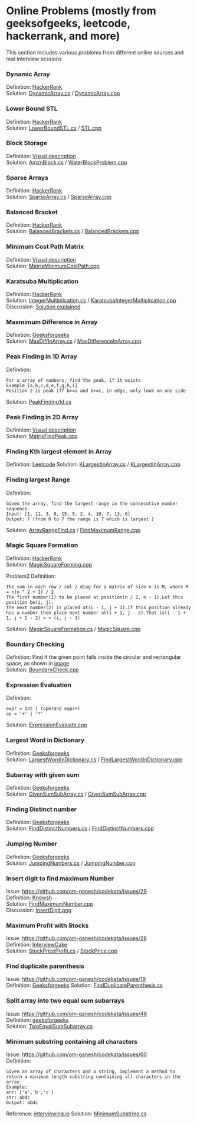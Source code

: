 # Online Problems (mostly from geeksofgeeks, leetcode, hackerrank, and more)
This section includes various problems from different online sources and real interview sessions

### **Dynamic Array**  
Definition: [HackerRank](https://www.hackerrank.com/challenges/dynamic-array/problem)  
Solution: [DynamicArray.cs](csharpproject/DynamicArray.cs)  / [DynamicArray.cpp](cppsolutions/DynamicArray.cpp)  

### **Lower Bound STL**
Definition: [HackerRank](https://www.hackerrank.com/challenges/cpp-lower-bound)  
Solution: [LowerBoundSTL.cs](csharpproject/LowerBoundSTL.cs)  / [STL.cpp](cppsolutions/STL.cpp)  

### **Block Storage**
Definition:  [Visual description](problems/AmznArray-WellContainerProblem.jpg)  
Solution: [AmznBlock.cs](csharpproject/AmznBlock.cs)  / [WaterBlockProblem.cpp](cppsolutions/WaterBlockProblem.cpp)  

### **Sparse Arrays**  
Definition: [HackerRank](https://www.hackerrank.com/challenges/sparse-arrays/problem)  
Solution: [SparseArray.cs](csharpproject/SparseArray.cs)  / [SparseArray.cpp](cppsolutions/SparseArray.cpp)  

### **Balanced Bracket**
Definition: [HackerRank](https://www.hackerrank.com/challenges/balanced-brackets/problem)  
Solution: [BalancedBrackets.cs](csharpproject/BalancedBrackets.cs)  / [BalancedBrackets.cpp](cppsolutions/BalancedBrackets.cpp)  

### **Minimum Cost Path Matrix**
Definition: [Visual description](problems/CodeJam-Matrix-MinimumPath.png)  
Solution: [MatrixMinimumCostPath.cpp](cppsolutions/MatrixMinimumCostPath.cpp)  

### **Karatsuba Multiplication**
Definition: [HackerRank](https://www.geeksforgeeks.org/karatsuba-algorithm-for-fast-multiplication-using-divide-and-conquer-algorithm/)  
Solution: [IntegerMultiplication.cs](csharpproject/IntegerMultiplication.cs)  / [KaratsubaIntegerMultiplication.cpp](cppsolutions/KaratsubaIntegerMultiplication.cpp)   
Discussion: [Solution explained](problems/KaratsubaMultiplicationMethod.png)  

### **Maxmimum Difference in Array**
Definition: [Geeksforgeeks](https://www.geeksforgeeks.org/maximum-difference-between-two-elements-in-an-array/)  
Solution: [MaxDiffInArray.cs](csharpproject/MaxDiffInArray.cs)  / [MaxDifferenceInArray.cpp](cppsolutions/MaxDifferenceInArray.cpp)  

### **Peak Finding in 1D Array**
Definition:   
```
For a array of numbers, find the peak, if it exists
Example [a,b,c,d,e,f,g,h,i]
Position 2 is peak iff b>=a and b>=c, in edge, only look on one side
```
Solution: [PeakFinding1d.cs](csharpproject/PeakFinding1d.cs)

### **Peak Finding in 2D Array**
Definition: [Visual description](problems/findpeak.png)  
Solution: [MatrixFindPeak.cpp](cppsolutions/MatrixFindPeak.cpp)  

### **Finding Kth largest element in Array**
Definition: [Leetcode](https://leetcode.com/problems/kth-largest-element-in-an-array/)
Solution: [KLargestInArray.cs](csharpproject/KLargestInArray.cs)  / [KLargestInArray.cpp](cppsolutions/KLargestInArray.cpp)  

### **Finding largest Range**
Definition:  
```
Given the array, find the largest range in the consecutive number sequence.  
Input: [1, 11, 3, 0, 15, 5, 2, 4, 10, 7, 13, 6]  
Output: 7 (from 0 to 7 the range is 7 which is largest ) 
```
Solution: [ArrayRangeFind.cs](csharpproject/ArrayRangeFind.cs)   / [FindMaximumRange.cpp](cppsolutions/FindMaximumRange.cpp)

### **Magic Square Formation**
Definition: [HackerRank](https://www.hackerrank.com/challenges/magic-square-forming/problem)  
Solution: [MagicSquareForming.cpp](cppsolutions/MagicSquareForming.cpp)  
  
Problem2 Definition:  
```
The sum in each row / col / diag for a matrix of size n is M, where M = n(n ^ 2 + 1) / 2
The first number(1) to be placed at position(n / 2, n - 1).Let this position be(i, j).
The next number(2) is placed at(i - 1, j + 1).If this position already has a number then place next number at(i + 1, j - 2).That is(i - 1 + 1, j + 1 - 2) = > (i, j - 1)
```
Solution: [MagicSquareFormation.cs](csharpproject/MagicSquareFormation.cs) / [MagicSquare.cpp](cppsolutions/MagicSquare.cpp)  

### **Boundary Checking**
Definition: Find if the given point falls inside the circular and rectangular space, as shown in [image](problems/boundary-check.png)  
Solution: [BoundaryCheck.cpp](cppsolutions/BoundaryCheck.cpp)  


### **Expression Evaluation**
Definition:  
```
expr = int | (operand expr+)
op = '+' | '*'
```
Solution: [ExpressionEvaluate.cpp](cppsolutions/ExpressionEvaluate.cpp)  

### **Largest Word in Dictionary**
Definition: [Geeksforgeeks](https://practice.geeksforgeeks.org/problems/find-largest-word-in-dictionary/0)  
Solution: [LargestWordInDictionary.cs](csharpproject/LargestWordInDictionary.cs) / [FindLargestWordInDictionary.cpp](cppsolutions/FindLargestWordInDictionary.cpp)  

### **Subarray with given sum**
Definition: [Geeksforgeeks](https://practice.geeksforgeeks.org/problems/subarray-with-given-sum/0)  
Solution: [GivenSumSubArray.cs](csharpproject/GivenSumSubArray.cs) / [GivenSumSubArray.cpp](cppsolutions/GivenSumSubArray.cpp)  

### **Finding Distinct number**
Definition: [Geeksforgeeks](https://practice.geeksforgeeks.org/problems/finding-the-numbers/0)  
Solution: [FindDistinctNumbers.cs](csharpproject/FindDistinctNumbers.cs) / [FindDistinctNumbers.cpp](cppsolutions/FindDistinctNumbers.cpp) 

### **Jumping Number**
Definition: [Geeksforgeeks](https://www.geeksforgeeks.org/print-all-jumping-numbers-smaller-than-or-equal-to-a-given-value/)  
Solution: [JumpingNumbers.cs](csharpproject/JumpingNumbers.cs) / [JumpingNumber.cpp](cppsolutions/JumpingNumber.cpp)  

### **Insert digit to find maximum Number**
Issue: https://github.com/om-ganesh/codekata/issues/29  
Definition: [Knowsh](https://www.knowsh.com/Notes/250501/Maximum-Possible-Value-By-Inserting-5)  
Solution: [FindMaximumNumber.cpp](cppsolutions/FindMaximumNumber.cpp)  
Discussion: [InsertDigit.png](problems/hint-getmaxinsertdigitbetweennumber.png.png)   

### **Maximum Profit with Stocks**
Issue: https://github.com/om-ganesh/codekata/issues/28  
Definition: [InterviewCake](https://www.interviewcake.com/question/python/stock-price)  
Solution: [StockPriceProfit.cs](csharpproject/StockPriceProfit.cs)  / [StockPrice.cpp](cppsolutions/StockPrice.cpp)  

### **Find duplicate parenthesis**
Issue: https://github.com/om-ganesh/codekata/issues/19  
Definition: [Geeksforgeeks](https://www.geeksforgeeks.org/find-expression-duplicate-parenthesis-not/)
Solution: [FindDuplicateParenthesis.cs](csharpproject/FindDuplicateParenthesis.cs)

### **Split array into two equal sum subarrays**
Issue: https://github.com/om-ganesh/codekata/issues/46    
Definition: [geeksforgeeks](https://www.geeksforgeeks.org/split-array-two-equal-sum-subarrays/)  
Solution: [TwoEqualSumSubarray.cs](csharpproject/TwoEqualSumSubarray.cs) 

### **Minimum substring containing all characters**
Issue: https://github.com/om-ganesh/codekata/issues/60  
Definition:
```
Given an array of characters and a string, implement a method to return a minimum length substring containing all characters in the array.
Example:
arr: ['a','b','c']
str: abdc
Output: abdc
```
Reference: [interviewing.io](https://interviewing.io/recordings/Python-JPMorgan-1/)
Solution: [MinimumSubstring.cs](csharpproject/MinimumSubstring.cs) 

